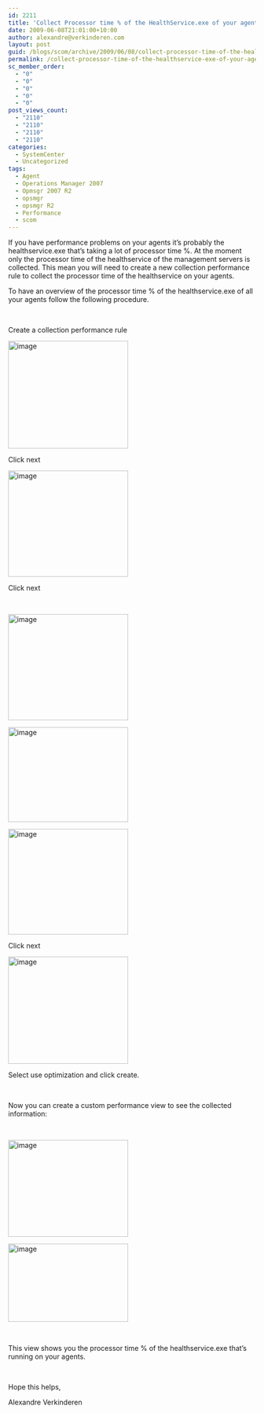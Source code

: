 ```yaml
---
id: 2211
title: 'Collect Processor time % of the HealthService.exe of your agents'
date: 2009-06-08T21:01:00+10:00
author: alexandre@verkinderen.com
layout: post
guid: /blogs/scom/archive/2009/06/08/collect-processor-time-of-the-healthservice-exe-of-your-agents.aspx
permalink: /collect-processor-time-of-the-healthservice-exe-of-your-agents/
sc_member_order:
  - "0"
  - "0"
  - "0"
  - "0"
  - "0"
post_views_count:
  - "2110"
  - "2110"
  - "2110"
  - "2110"
categories:
  - SystemCenter
  - Uncategorized
tags:
  - Agent
  - Operations Manager 2007
  - Opmsgr 2007 R2
  - opsmgr
  - opsmgr R2
  - Performance
  - scom
---
```

If you have performance problems on your agents it&rsquo;s probably the healthservice.exe that&rsquo;s taking a lot of processor time %. At the moment only the processor time of the healthservice of the management servers is collected. This mean you will need to create a new collection performance rule to collect the processor time of the healthservice on your agents.

To have an overview of the processor time % of the healthservice.exe of all your agents follow the following procedure.

&nbsp;

Create a collection performance rule

[<img style="border-right: 0px;border-top: 0px;border-left: 0px;border-bottom: 0px" alt="image" src="https://mscloudstorage.blob.core.windows.net/mscloudstorage//2012/06/image_thumb_7A8AE334.png" width="244" border="0" height="219" />](http://scug.be/scom/files/2012/06/image_2E9F8288.png)

Click next

[<img style="border-right: 0px;border-top: 0px;border-left: 0px;border-bottom: 0px" alt="image" src="https://mscloudstorage.blob.core.windows.net/mscloudstorage//2012/06/image_thumb_1169B4B1.png" width="244" border="0" height="216" />](http://scug.be/scom/files/2012/06/image_0BFB440D.png)

Click next

&nbsp;

[<img style="border-right: 0px;border-top: 0px;border-left: 0px;border-bottom: 0px" alt="image" src="https://mscloudstorage.blob.core.windows.net/mscloudstorage//2012/06/image_thumb_68126CB2.png" width="244" border="0" height="216" />](http://scug.be/scom/files/2012/06/image_70E274FE.png)

[<img style="border-right: 0px;border-top: 0px;border-left: 0px;border-bottom: 0px" alt="image" src="https://mscloudstorage.blob.core.windows.net/mscloudstorage//2012/06/image_thumb_0E081D09.png" width="244" border="0" height="193" />](http://scug.be/scom/files/2012/06/image_75787FB8.png)

[<img style="border-right: 0px;border-top: 0px;border-left: 0px;border-bottom: 0px" alt="image" src="https://mscloudstorage.blob.core.windows.net/mscloudstorage//2012/06/image_thumb_64B0D50A.png" width="244" border="0" height="215" />](http://scug.be/scom/files/2012/06/image_6D80DD56.png)

Click next

[<img style="border-right: 0px;border-top: 0px;border-left: 0px;border-bottom: 0px" alt="image" src="https://mscloudstorage.blob.core.windows.net/mscloudstorage//2012/06/image_thumb_4FDEDC8A.png" width="244" border="0" height="218" />](http://scug.be/scom/files/2012/06/image_7216E810.png)

Select use optimization and click create.

&nbsp;

Now you can create a custom performance view to see the collected information:

&nbsp;

[<img style="border-right: 0px;border-top: 0px;border-left: 0px;border-bottom: 0px" alt="image" src="https://mscloudstorage.blob.core.windows.net/mscloudstorage//2012/06/image_thumb_0DF7F73C.png" width="244" border="0" height="197" />](http://scug.be/scom/files/2012/06/image_3D29E2D3.png)

[<img style="border-right: 0px;border-top: 0px;border-left: 0px;border-bottom: 0px" alt="image" src="https://mscloudstorage.blob.core.windows.net/mscloudstorage//2012/06/image_thumb_395C1836.png" width="244" border="0" height="159" />](http://scug.be/scom/files/2012/06/image_748FF401.png)

&nbsp;

This view shows you the processor time % of the healthservice.exe that&rsquo;s running on your agents.

&nbsp;

Hope this helps,

Alexandre Verkinderen